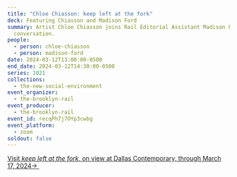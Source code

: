 ```yaml
---
title: "Chloe Chiasson: keep left at the fork"
deck: Featuring Chiasson and Madison Ford
summary: Artist Chloe Chiasson joins Rail Editorial Assistant Madison Ford for a
  conversation.
people:
  - person: chloe-chiasson
  - person: madison-ford
date: 2024-03-12T13:00:00-0500
end_date: 2024-03-12T14:30:00-0500
series: 1021
collections:
  - the-new-social-environment
event_organizer:
  - the-brooklyn-rail
event_producer:
  - the-brooklyn-rail
event_id: recqPh7j7OYp3cwbg
event_platform:
  - zoom
soldout: false
---
```

[V﻿isit *keep left at the fork*, on view at Dallas Contemporary, through March 17, 2024→ ](https://www.dallascontemporary.org/chloe-chiasson-keep-left-at-the-fork)